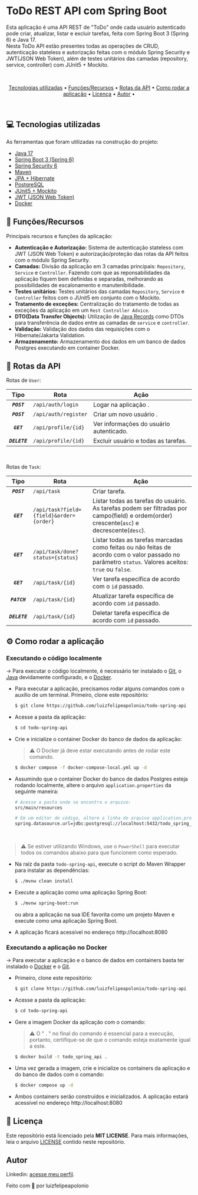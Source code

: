 # ToDo REST API com Spring Boot

Esta aplicação é uma API REST de "ToDo" onde cada usuário autenticado pode criar, atualizar, listar e excluir tarefas, feita com Spring Boot 3 (Spring 6) e Java 17. <br />
Nesta ToDo API estão presentes todas as operações de CRUD, autenticação stateless e autorização feitas com o módulo Spring Security e JWT(JSON Web Token), além de testes unitários das camadas (repository, service, controller) com JUnit5 + Mockito.

<br />

<p align="center">
  <a href="#technologies">Tecnologias utilizadas</a> •
  <a href="#functions">Funções/Recursos</a> •
  <a href="#routes">Rotas da API</a> •
  <a href="#run">Como rodar a aplicação</a> •
  <a href="#license">Licença</a> •
  <a href="#author">Autor</a> •
</p>

<br />

<h2 id="technologies">💻 Tecnologias utilizadas</h2>
As ferramentas que foram utilizadas na construção do projeto:

- [Java 17](https://docs.oracle.com/en/java/javase/17)
- [Spring Boot 3 (Spring 6)](https://spring.io/projects/spring-boot#overview)
- [Spring Security 6](https://docs.spring.io/spring-security/reference/index.html)
- [Maven](https://maven.apache.org/)
- [JPA + Hibernate](https://spring.io/projects/spring-data-jpa#overview)
- [PostgreSQL](https://www.postgresql.org/)
- [JUnit5 + Mockito](https://docs.spring.io/spring-framework/reference/testing.html)
- [JWT (JSON Web Token)](https://github.com/auth0/java-jwt)
- [Docker](https://www.docker.com/)

<h2 id="functions">🚀 Funções/Recursos</h2>

Principais recursos e funções da aplicação:

- **Autenticação e Autorização:** Sistema de autenticação stateless com JWT (JSON Web Token) e autorização/proteção das rotas da API feitos com o módulo Spring Security.
- **Camadas:** Divisão da aplicação em 3 camadas principais: `Repository`, `Service` e `Controller`. Fazendo com que as reponsabilidades da aplicação fiquem bem definidas e separadas, melhorando as possibilidades de escalonamento e manutenibilidade.
- **Testes unitários:** Testes unitários das camadas `Repository`, `Service` e `Controller` feitos com o JUnit5 em conjunto com o Mockito.
- **Tratamento de exceções:** Centralização do tratamento de todas as exceções da aplicação em um `Rest Controller Advice`.
- **DTO(Data Transfer Objects):** Utilização de [Java Records](https://docs.oracle.com/en/java/javase/14/language/records.html#GUID-6699E26F-4A9B-4393-A08B-1E47D4B2D263) como DTOs para transferência de dados entre as camadas de `service` e `controller`.
- **Validação:** Validação dos dados das requisições com o Hibernate/Jakarta Validation.
- **Armazenamento:** Armazenamento dos dados em um banco de dados Postgres executando em container Docker.

<h2 id="routes">🧭 Rotas da API</h2>

Rotas de `User`:

| Tipo           | Rota                                      | Ação                                    |
| :------------: | ----------------------------------------- | --------------------------------------- |
| **_`POST`_**   | `/api/auth/login`    | Logar na aplicação .                    |
| **_`POST`_**   | `/api/auth/register` | Criar um novo usuário .                 |
| **_`GET`_**    | `/api/profile/{id}`  | Ver informações do usuário autenticado. |
| **_`DELETE`_** | `/api/profile/{id}`  | Excluir usuário e todas as tarefas.     |

<br />

Rotas de `Task`:

| Tipo                                                                          | Rota                              | Ação             |
| :---------------------------------------------------------------------------: | --------------------------------- | ---------------- |
| **_`POST`_**   | `/api/task`                             | Criar tarefa. |
| **_`GET`_**    | `/api/task?field={field}&order={order}` | Listar todas as tarefas do usuário. As tarefas podem ser filtradas por campo(field) e ordem(order) crescente(`asc`) e decrescente(`desc`). |
| **_`GET`_**    | `/api/task/done?status={status}`        | Listar todas as tarefas marcadas como feitas ou não feitas de acordo com o valor passado no parâmetro `status`. Valores aceitos: `true` ou `false`. |
| **_`GET`_**    | `/api/task/{id}`                        | Ver tarefa específica de acordo com o `id` passado.     |
| **_`PATCH`_**  | `/api/task/{id}`                        | Atualizar tarefa específica de acordo com `id` passado. |
| **_`DELETE`_** | `/api/task/{id}`                        | Deletar tarefa específica de acordo com `id` passado.   |

<h2 id="run">⚙ Como rodar a aplicação</h2>

### Executando o código localmente
-> Para executar o código localmente, é necessário ter instalado o [Git](https://git-scm.com/), o [Java](https://www.oracle.com/br/java/technologies/downloads/#java17) devidamente configurado, e o [Docker](https://www.docker.com/).
- Para executar a aplicação, precisamos rodar alguns comandos com o auxílio de um terminal. Primeiro, clone este repositório:

  ```bash
  $ git clone https://github.com/luizfelipeapolonio/todo-spring-api
  ```
- Acesse a pasta da aplicação:
  ```bash
  $ cd todo-spring-api
  ```
- Crie e inicialize o container Docker do banco de dados da aplicação:
  > ⚠ O Docker já deve estar executando antes de rodar este comando.
  ```bash
  $ docker compose -f docker-compose-local.yml up -d
  ```
- Assumindo que o container Docker do banco de dados Postgres esteja rodando localmente, altere o arquivo `application.properties` da seguinte maneira:
  ```bash
  # Acesse a pasta onde se encontra o arquivo:
  src/main/resources

  # Em um editor de código, altere a linha do arquivo application.properties para:
  spring.datasource.url=jdbc:postgresql://localhost:5432/todo_spring_api
  ```

<br />

  > ⚠ Se estiver utilizando Windows, use o `PowerShell` para executar todos os comandos abaixo para que funcionem como esperado.
- Na raíz da pasta `todo-spring-api`, execute o script do Maven Wrapper para instalar as dependências:
  ```bash
  $ ./mvnw clean install
  ```
- Execute a aplicação como uma aplicação Spring Boot:
  ```bash
  $ ./mvnw spring-boot:run
  ```
  ou abra a aplicação na sua IDE favorita como um projeto Maven e execute como uma aplicação Spring Boot.

- A aplicação ficará acessível no endereço http://localhost:8080

### Executando a aplicação no Docker

-> Para executar a aplicação e o banco de dados em containers basta ter instalado o [Docker](https://www.docker.com/) e o [Git](https://git-scm.com/).
- Primeiro, clone este repositório:

  ```bash
  $ git clone https://github.com/luizfelipeapolonio/todo-spring-api
  ```
- Acesse a pasta da aplicação:
  ```bash
  $ cd todo-spring-api
  ```
- Gere a imagem Docker da aplicação com o comando:
  > ⚠ O " . " no final do comando é essencial para a execução, portanto, certifique-se de que o comando esteja exatamente igual a este.
  ```bash
  $ docker build -t todo_spring_api .
  ```
- Uma vez gerada a imagem, crie e inicialize os containers da aplicação e do banco de dados com o comando:
  ```bash
  $ docker compose up -d
  ```
- Ambos containers serão construídos e inicializados. A aplicação estará acessível no endereço http://localhost:8080

<h2 id="license">📝 Licença</h2>

Este repositório está licenciado pela **MIT LICENSE**. Para mais informações, leia o arquivo [LICENSE](./LICENSE) contido neste repositório.

<h2 id="author">Autor</h2>

Linkedin: [acesse meu perfil](https://www.linkedin.com/in/luiz-felipe-salgado-31a969273/).

Feito com 💜 por luizfelipeapolonio